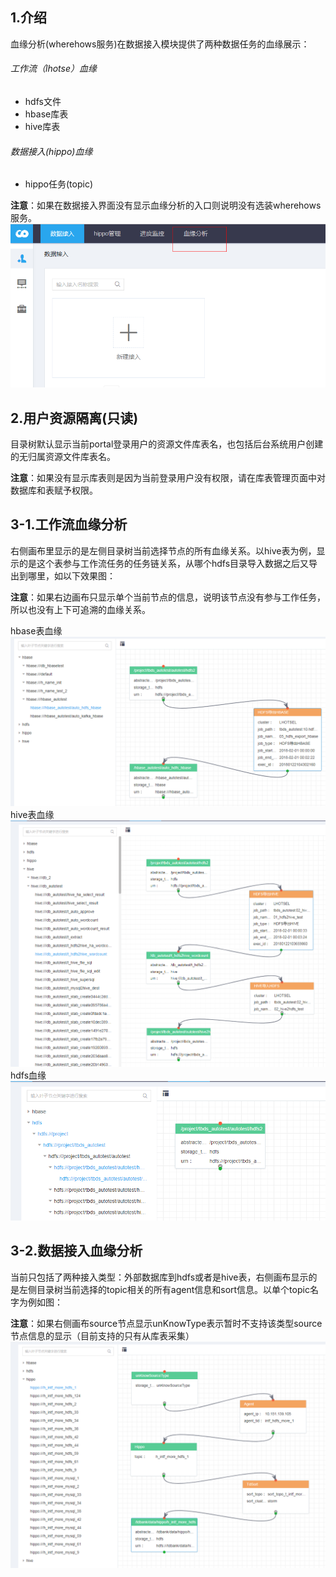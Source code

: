 ## 1.介绍

血缘分析(wherehows服务)在数据接入模块提供了两种数据任务的血缘展示：
###### 工作流（lhotse）血缘
 * hdfs文件
 * hbase库表
 * hive库表

###### 数据接入(hippo)血缘
 * hippo任务(topic)

**注意**：如果在数据接入界面没有显示血缘分析的入口则说明没有选装wherehows服务。
![](/数据接入/血缘分析/portal.png)
## 2.用户资源隔离(只读)
目录树默认显示当前portal登录用户的资源文件库表名，也包括后台系统用户创建的无归属资源文件库表名。

**注意**：如果没有显示库表则是因为当前登录用户没有权限，请在库表管理页面中对数据库和表赋予权限。

## 3-1.工作流血缘分析
右侧画布里显示的是左侧目录树当前选择节点的所有血缘关系。以hive表为例，显示的是这个表参与工作流任务的任务链关系，从哪个hdfs目录导入数据之后又导出到哪里，如以下效果图：

**注意**：如果右边画布只显示单个当前节点的信息，说明该节点没有参与工作任务，所以也没有上下可追溯的血缘关系。

  hbase表血缘
![](/数据接入/血缘分析/hbase.png)
  hive表血缘      
![](/数据接入/血缘分析/hive.png)
  hdfs血缘      
![](/数据接入/血缘分析/hdfs.png)
## 3-2.数据接入血缘分析
当前只包括了两种接入类型：外部数据库到hdfs或者是hive表，右侧画布显示的是左侧目录树当前选择的topic相关的所有agent信息和sort信息。以单个topic名字为例如图：

**注意**：如果右侧画布source节点显示unKnowType表示暂时不支持该类型source节点信息的显示（目前支持的只有从库表采集）
![](/数据接入/血缘分析/hippo.png)
